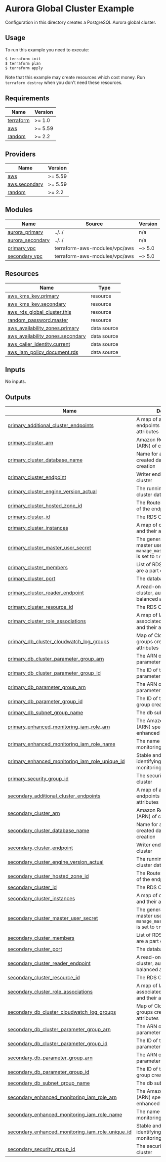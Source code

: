 # Aurora Global Cluster Example

Configuration in this directory creates a PostgreSQL Aurora global cluster.

## Usage

To run this example you need to execute:

```bash
$ terraform init
$ terraform plan
$ terraform apply
```

Note that this example may create resources which cost money. Run `terraform destroy` when you don't need these resources.

<!-- BEGINNING OF PRE-COMMIT-TERRAFORM DOCS HOOK -->
## Requirements

| Name | Version |
|------|---------|
| <a name="requirement_terraform"></a> [terraform](#requirement\_terraform) | >= 1.0 |
| <a name="requirement_aws"></a> [aws](#requirement\_aws) | >= 5.59 |
| <a name="requirement_random"></a> [random](#requirement\_random) | >= 2.2 |

## Providers

| Name | Version |
|------|---------|
| <a name="provider_aws"></a> [aws](#provider\_aws) | >= 5.59 |
| <a name="provider_aws.secondary"></a> [aws.secondary](#provider\_aws.secondary) | >= 5.59 |
| <a name="provider_random"></a> [random](#provider\_random) | >= 2.2 |

## Modules

| Name | Source | Version |
|------|--------|---------|
| <a name="module_aurora_primary"></a> [aurora\_primary](#module\_aurora\_primary) | ../../ | n/a |
| <a name="module_aurora_secondary"></a> [aurora\_secondary](#module\_aurora\_secondary) | ../../ | n/a |
| <a name="module_primary_vpc"></a> [primary\_vpc](#module\_primary\_vpc) | terraform-aws-modules/vpc/aws | ~> 5.0 |
| <a name="module_secondary_vpc"></a> [secondary\_vpc](#module\_secondary\_vpc) | terraform-aws-modules/vpc/aws | ~> 5.0 |

## Resources

| Name | Type |
|------|------|
| [aws_kms_key.primary](https://registry.terraform.io/providers/hashicorp/aws/latest/docs/resources/kms_key) | resource |
| [aws_kms_key.secondary](https://registry.terraform.io/providers/hashicorp/aws/latest/docs/resources/kms_key) | resource |
| [aws_rds_global_cluster.this](https://registry.terraform.io/providers/hashicorp/aws/latest/docs/resources/rds_global_cluster) | resource |
| [random_password.master](https://registry.terraform.io/providers/hashicorp/random/latest/docs/resources/password) | resource |
| [aws_availability_zones.primary](https://registry.terraform.io/providers/hashicorp/aws/latest/docs/data-sources/availability_zones) | data source |
| [aws_availability_zones.secondary](https://registry.terraform.io/providers/hashicorp/aws/latest/docs/data-sources/availability_zones) | data source |
| [aws_caller_identity.current](https://registry.terraform.io/providers/hashicorp/aws/latest/docs/data-sources/caller_identity) | data source |
| [aws_iam_policy_document.rds](https://registry.terraform.io/providers/hashicorp/aws/latest/docs/data-sources/iam_policy_document) | data source |

## Inputs

No inputs.

## Outputs

| Name | Description |
|------|-------------|
| <a name="output_primary_additional_cluster_endpoints"></a> [primary\_additional\_cluster\_endpoints](#output\_primary\_additional\_cluster\_endpoints) | A map of additional cluster endpoints and their attributes |
| <a name="output_primary_cluster_arn"></a> [primary\_cluster\_arn](#output\_primary\_cluster\_arn) | Amazon Resource Name (ARN) of cluster |
| <a name="output_primary_cluster_database_name"></a> [primary\_cluster\_database\_name](#output\_primary\_cluster\_database\_name) | Name for an automatically created database on cluster creation |
| <a name="output_primary_cluster_endpoint"></a> [primary\_cluster\_endpoint](#output\_primary\_cluster\_endpoint) | Writer endpoint for the cluster |
| <a name="output_primary_cluster_engine_version_actual"></a> [primary\_cluster\_engine\_version\_actual](#output\_primary\_cluster\_engine\_version\_actual) | The running version of the cluster database |
| <a name="output_primary_cluster_hosted_zone_id"></a> [primary\_cluster\_hosted\_zone\_id](#output\_primary\_cluster\_hosted\_zone\_id) | The Route53 Hosted Zone ID of the endpoint |
| <a name="output_primary_cluster_id"></a> [primary\_cluster\_id](#output\_primary\_cluster\_id) | The RDS Cluster Identifier |
| <a name="output_primary_cluster_instances"></a> [primary\_cluster\_instances](#output\_primary\_cluster\_instances) | A map of cluster instances and their attributes |
| <a name="output_primary_cluster_master_user_secret"></a> [primary\_cluster\_master\_user\_secret](#output\_primary\_cluster\_master\_user\_secret) | The generated database master user secret when `manage_master_user_password` is set to `true` |
| <a name="output_primary_cluster_members"></a> [primary\_cluster\_members](#output\_primary\_cluster\_members) | List of RDS Instances that are a part of this cluster |
| <a name="output_primary_cluster_port"></a> [primary\_cluster\_port](#output\_primary\_cluster\_port) | The database port |
| <a name="output_primary_cluster_reader_endpoint"></a> [primary\_cluster\_reader\_endpoint](#output\_primary\_cluster\_reader\_endpoint) | A read-only endpoint for the cluster, automatically load-balanced across replicas |
| <a name="output_primary_cluster_resource_id"></a> [primary\_cluster\_resource\_id](#output\_primary\_cluster\_resource\_id) | The RDS Cluster Resource ID |
| <a name="output_primary_cluster_role_associations"></a> [primary\_cluster\_role\_associations](#output\_primary\_cluster\_role\_associations) | A map of IAM roles associated with the cluster and their attributes |
| <a name="output_primary_db_cluster_cloudwatch_log_groups"></a> [primary\_db\_cluster\_cloudwatch\_log\_groups](#output\_primary\_db\_cluster\_cloudwatch\_log\_groups) | Map of CloudWatch log groups created and their attributes |
| <a name="output_primary_db_cluster_parameter_group_arn"></a> [primary\_db\_cluster\_parameter\_group\_arn](#output\_primary\_db\_cluster\_parameter\_group\_arn) | The ARN of the DB cluster parameter group created |
| <a name="output_primary_db_cluster_parameter_group_id"></a> [primary\_db\_cluster\_parameter\_group\_id](#output\_primary\_db\_cluster\_parameter\_group\_id) | The ID of the DB cluster parameter group created |
| <a name="output_primary_db_parameter_group_arn"></a> [primary\_db\_parameter\_group\_arn](#output\_primary\_db\_parameter\_group\_arn) | The ARN of the DB parameter group created |
| <a name="output_primary_db_parameter_group_id"></a> [primary\_db\_parameter\_group\_id](#output\_primary\_db\_parameter\_group\_id) | The ID of the DB parameter group created |
| <a name="output_primary_db_subnet_group_name"></a> [primary\_db\_subnet\_group\_name](#output\_primary\_db\_subnet\_group\_name) | The db subnet group name |
| <a name="output_primary_enhanced_monitoring_iam_role_arn"></a> [primary\_enhanced\_monitoring\_iam\_role\_arn](#output\_primary\_enhanced\_monitoring\_iam\_role\_arn) | The Amazon Resource Name (ARN) specifying the enhanced monitoring role |
| <a name="output_primary_enhanced_monitoring_iam_role_name"></a> [primary\_enhanced\_monitoring\_iam\_role\_name](#output\_primary\_enhanced\_monitoring\_iam\_role\_name) | The name of the enhanced monitoring role |
| <a name="output_primary_enhanced_monitoring_iam_role_unique_id"></a> [primary\_enhanced\_monitoring\_iam\_role\_unique\_id](#output\_primary\_enhanced\_monitoring\_iam\_role\_unique\_id) | Stable and unique string identifying the enhanced monitoring role |
| <a name="output_primary_security_group_id"></a> [primary\_security\_group\_id](#output\_primary\_security\_group\_id) | The security group ID of the cluster |
| <a name="output_secondary_additional_cluster_endpoints"></a> [secondary\_additional\_cluster\_endpoints](#output\_secondary\_additional\_cluster\_endpoints) | A map of additional cluster endpoints and their attributes |
| <a name="output_secondary_cluster_arn"></a> [secondary\_cluster\_arn](#output\_secondary\_cluster\_arn) | Amazon Resource Name (ARN) of cluster |
| <a name="output_secondary_cluster_database_name"></a> [secondary\_cluster\_database\_name](#output\_secondary\_cluster\_database\_name) | Name for an automatically created database on cluster creation |
| <a name="output_secondary_cluster_endpoint"></a> [secondary\_cluster\_endpoint](#output\_secondary\_cluster\_endpoint) | Writer endpoint for the cluster |
| <a name="output_secondary_cluster_engine_version_actual"></a> [secondary\_cluster\_engine\_version\_actual](#output\_secondary\_cluster\_engine\_version\_actual) | The running version of the cluster database |
| <a name="output_secondary_cluster_hosted_zone_id"></a> [secondary\_cluster\_hosted\_zone\_id](#output\_secondary\_cluster\_hosted\_zone\_id) | The Route53 Hosted Zone ID of the endpoint |
| <a name="output_secondary_cluster_id"></a> [secondary\_cluster\_id](#output\_secondary\_cluster\_id) | The RDS Cluster Identifier |
| <a name="output_secondary_cluster_instances"></a> [secondary\_cluster\_instances](#output\_secondary\_cluster\_instances) | A map of cluster instances and their attributes |
| <a name="output_secondary_cluster_master_user_secret"></a> [secondary\_cluster\_master\_user\_secret](#output\_secondary\_cluster\_master\_user\_secret) | The generated database master user secret when `manage_master_user_password` is set to `true` |
| <a name="output_secondary_cluster_members"></a> [secondary\_cluster\_members](#output\_secondary\_cluster\_members) | List of RDS Instances that are a part of this cluster |
| <a name="output_secondary_cluster_port"></a> [secondary\_cluster\_port](#output\_secondary\_cluster\_port) | The database port |
| <a name="output_secondary_cluster_reader_endpoint"></a> [secondary\_cluster\_reader\_endpoint](#output\_secondary\_cluster\_reader\_endpoint) | A read-only endpoint for the cluster, automatically load-balanced across replicas |
| <a name="output_secondary_cluster_resource_id"></a> [secondary\_cluster\_resource\_id](#output\_secondary\_cluster\_resource\_id) | The RDS Cluster Resource ID |
| <a name="output_secondary_cluster_role_associations"></a> [secondary\_cluster\_role\_associations](#output\_secondary\_cluster\_role\_associations) | A map of IAM roles associated with the cluster and their attributes |
| <a name="output_secondary_db_cluster_cloudwatch_log_groups"></a> [secondary\_db\_cluster\_cloudwatch\_log\_groups](#output\_secondary\_db\_cluster\_cloudwatch\_log\_groups) | Map of CloudWatch log groups created and their attributes |
| <a name="output_secondary_db_cluster_parameter_group_arn"></a> [secondary\_db\_cluster\_parameter\_group\_arn](#output\_secondary\_db\_cluster\_parameter\_group\_arn) | The ARN of the DB cluster parameter group created |
| <a name="output_secondary_db_cluster_parameter_group_id"></a> [secondary\_db\_cluster\_parameter\_group\_id](#output\_secondary\_db\_cluster\_parameter\_group\_id) | The ID of the DB cluster parameter group created |
| <a name="output_secondary_db_parameter_group_arn"></a> [secondary\_db\_parameter\_group\_arn](#output\_secondary\_db\_parameter\_group\_arn) | The ARN of the DB parameter group created |
| <a name="output_secondary_db_parameter_group_id"></a> [secondary\_db\_parameter\_group\_id](#output\_secondary\_db\_parameter\_group\_id) | The ID of the DB parameter group created |
| <a name="output_secondary_db_subnet_group_name"></a> [secondary\_db\_subnet\_group\_name](#output\_secondary\_db\_subnet\_group\_name) | The db subnet group name |
| <a name="output_secondary_enhanced_monitoring_iam_role_arn"></a> [secondary\_enhanced\_monitoring\_iam\_role\_arn](#output\_secondary\_enhanced\_monitoring\_iam\_role\_arn) | The Amazon Resource Name (ARN) specifying the enhanced monitoring role |
| <a name="output_secondary_enhanced_monitoring_iam_role_name"></a> [secondary\_enhanced\_monitoring\_iam\_role\_name](#output\_secondary\_enhanced\_monitoring\_iam\_role\_name) | The name of the enhanced monitoring role |
| <a name="output_secondary_enhanced_monitoring_iam_role_unique_id"></a> [secondary\_enhanced\_monitoring\_iam\_role\_unique\_id](#output\_secondary\_enhanced\_monitoring\_iam\_role\_unique\_id) | Stable and unique string identifying the enhanced monitoring role |
| <a name="output_secondary_security_group_id"></a> [secondary\_security\_group\_id](#output\_secondary\_security\_group\_id) | The security group ID of the cluster |
<!-- END OF PRE-COMMIT-TERRAFORM DOCS HOOK -->
